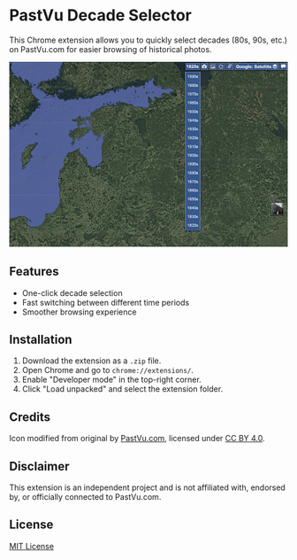 # PastVu Decade Selector

This Chrome extension allows you to quickly select decades (80s, 90s, etc.) on PastVu.com for easier browsing of historical photos.

![Extension Screenshot](img/readme_screenshot.png)

## Features
- One-click decade selection
- Fast switching between different time periods
- Smoother browsing experience

## Installation
1. Download the extension as a `.zip` file.
2. Open Chrome and go to `chrome://extensions/`.
3. Enable "Developer mode" in the top-right corner.
4. Click "Load unpacked" and select the extension folder.

## Credits
Icon modified from original by [PastVu.com](https://pastvu.com), licensed under [CC BY 4.0](https://creativecommons.org/licenses/by/4.0/).

## Disclaimer
This extension is an independent project and is not affiliated with, endorsed by, or officially connected to PastVu.com.

## License
[MIT License](LICENSE)